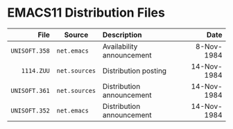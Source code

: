 # EMACS11 Distribution Files

File | Source | Description | Date
---: | --- | :--- | ---:
`UNISOFT.358` | `net.emacs` | Availability announcement | 8-Nov-1984
`1114.ZUU` | `net.sources` | Distribution posting | 14-Nov-1984
`UNISOFT.361` | `net.sources` | Distribution announcement | 14-Nov-1984
`UNISOFT.352` | `net.emacs` | Distribution announcement | 14-Nov-1984
